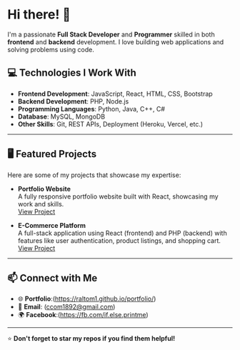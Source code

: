 # Hi there! 👋 

I'm a passionate **Full Stack Developer** and **Programmer** skilled in both **frontend** and **backend** development. I love building web applications and solving problems using code.

## 💻 Technologies I Work With
- **Frontend Development**: JavaScript, React, HTML, CSS, Bootstrap
- **Backend Development**: PHP, Node.js
- **Programming Languages**: Python, Java, C++, C#
- **Database**: MySQL, MongoDB
- **Other Skills**: Git, REST APIs, Deployment (Heroku, Vercel, etc.)

---

## 🖥️ Featured Projects

Here are some of my projects that showcase my expertise:

- **Portfolio Website**  
  A fully responsive portfolio website built with React, showcasing my work and skills.  
  [View Project](https://raltom1.github.io/portfolio/)

- **E-Commerce Platform**  
  A full-stack application using React (frontend) and PHP (backend) with features like user authentication, product listings, and shopping cart.  
  [View Project](https://github.com/Raltom1/EXPENSE-TRACKER)



---

## 📫 Connect with Me
- 🌐 **Portfolio**:(https://raltom1.github.io/portfolio/)
- 📧 **Email**: (ccom1892@gmail.com)
- 🌍 **Facebook**:(https://fb.com/if.else.printme)


---



⭐️ **Don't forget to star my repos if you find them helpful!**
